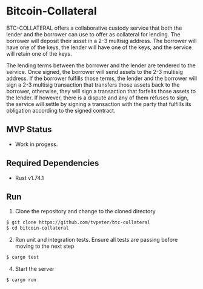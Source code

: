 # Bitcoin-Collateral

BTC-COLLATERAL offers a collaborative custody service that both the lender and the borrower can use to offer as collateral for lending. The borrower will deposit their asset in a 2-3 multisig address. The borrower will have one of the keys, the lender will have one of the keys, and the service will retain one of the keys.

The lending terms between the borrower and the lender are tendered to the service. Once signed, the borrower will send assets to the 2-3 multisig address. If the borrower fulfills those terms, the lender and the borrower will sign a 2-3 multisig transaction that transfers those assets back to the borrower, otherwise, they will sign a transaction that forfeits those assets to the lender. If however, there is a dispute and any of them refuses to sign, the service will settle by signing a transaction with the party that fulfills its obligation according to the signed contract.

## MVP Status
- Work in progess. 

## Required Dependencies
- Rust v1.74.1 

## Run
1. Clone the repository and change to the cloned directory
```sh
$ git clone https://github.com/tvpeter/btc-collateral
$ cd bitcoin-collateral
```
2. Run unit and integration tests. Ensure all tests are passing before moving to the next step
```sh
$ cargo test
```
4. Start the server
```sh
$ cargo run
```
